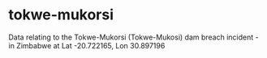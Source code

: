 tokwe-mukorsi
=============

Data relating to the Tokwe-Mukorsi (Tokwe-Mukosi) dam breach incident - in Zimbabwe at Lat -20.722165, Lon 30.897196
